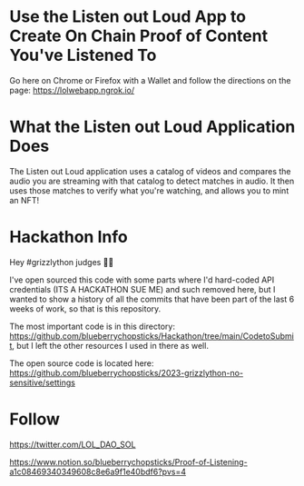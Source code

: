 
# Use the Listen out Loud App to Create On Chain Proof of Content You've Listened To

Go here on Chrome or Firefox with a Wallet and follow the directions on the page: https://lolwebapp.ngrok.io/

# What the Listen out Loud Application Does

The Listen out Loud application uses a catalog of videos and compares the audio you are streaming with that catalog to detect matches in audio. It then uses those matches to verify what you're watching, and allows you to mint an NFT!

# Hackathon Info
Hey #grizzlython judges 👋🐻

I've open sourced this code with some parts where I'd hard-coded API credentials (ITS A HACKATHON SUE ME) and such removed here, but I wanted to show a history of all the commits that have been part of the last 6 weeks of work, so that is this repository. 

The most important code is in this directory: https://github.com/blueberrychopsticks/Hackathon/tree/main/CodetoSubmit, but I left the other resources I used in there as well. 

The open source code is located here: https://github.com/blueberrychopsticks/2023-grizzlython-no-sensitive/settings

# Follow
https://twitter.com/LOL_DAO_SOL

https://www.notion.so/blueberrychopsticks/Proof-of-Listening-a1c08469340349608c8e6a9f1e40bdf6?pvs=4
